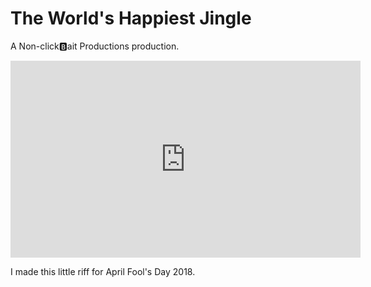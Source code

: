 # The World's Happiest Jingle

A Non-click🅱️ait Productions production.

<iframe width="560" height="315" src="https://www.youtube.com/embed/tyRltJZdbI0?si=Pan-IlfE48dOquaK" title="YouTube video player" frameborder="0" allow="accelerometer; autoplay; clipboard-write; encrypted-media; gyroscope; picture-in-picture; web-share" referrerpolicy="strict-origin-when-cross-origin" allowfullscreen></iframe>

I made this little riff for April Fool's Day 2018.